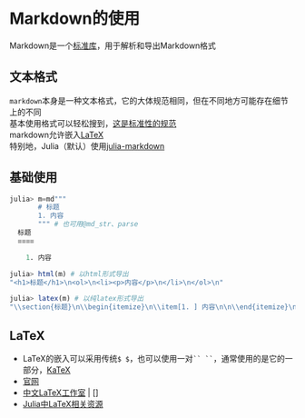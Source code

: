 # Markdown的使用
Markdown是一个[标准库](stdlib.md)，用于解析和导出Markdown格式

## 文本格式
`markdown`本身是一种文本格式，它的大体规范相同，但在不同地方可能存在细节上的不同\
基本使用格式可以轻松搜到，[这是标准性的规范](https://spec.commonmark.org/)\
markdown允许嵌入[LaTeX](#latex)\
特别地，Julia（默认）使用[julia-markdown](https://docs.juliacn.com/latest/stdlib/Markdown/)

## 基础使用
```jl
julia> m=md"""
       # 标题
       1. 内容
       """ # 也可用@md_str、parse
  标题
  ≡≡≡≡

    1. 内容

julia> html(m) # 以html形式导出
"<h1>标题</h1>\n<ol>\n<li><p>内容</p>\n</li>\n</ol>\n"

julia> latex(m) # 以纯latex形式导出
"\\section{标题}\n\\begin{itemize}\n\\item[1. ] 内容\n\n\\end{itemize}\n"
```

## LaTeX
- LaTeX的嵌入可以采用传统`$ $`，也可以使用一对``` `` `` ```，通常使用的是它的一部分，[KaTeX](https://katex.org/)
- [官网](https://latex.org/)
- [中文LaTeX工作室](https://www.latexstudio.net/) | []
- [Julia中LaTeX相关资源](https://discourse.juliacn.com/t/topic/4564)

[^1]: https://discourse.juliacn.com/t/topic/2310
